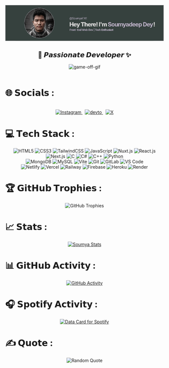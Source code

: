 <div align="center">
  
![Soumya's Banner](https://github.com/SoumyaEXE/SoumyaEXE/blob/main/res/image%20(1).png?raw=true)

</div>

<div align="center">
  <strong><h2>🌠 𝙋𝙖𝙨𝙨𝙞𝙤𝙣𝙖𝙩𝙚 𝘿𝙚𝙫𝙚𝙡𝙤𝙥𝙚𝙧 ✨</h2></strong>
</div>
<div align="center">
  <img src="https://github.com/JSjulio/JSjulio/assets/116856413/13522243-2b31-40c7-a1f5-0b5967ba8ce0" alt="game-off-gif">
</div>
<br>

# 🌐 𝗦𝗼𝗰𝗶𝗮𝗹𝘀 :
<div align="center">
  <br>
  <a href="https://instagram.com/s0umy4_Xd">
    <img src="https://skillicons.dev/icons?i=instagram" alt="Instagram">
  </a> &nbsp;
    <a href="https://dev.to/SoumyadeepDey">
    <img src="https://skillicons.dev/icons?i=devto" alt="devto">
  </a> &nbsp;
  <a href="https://x.com/iSoumyadeepDey">
    <img src="https://skillicons.dev/icons?i=twitter" alt="X">
  </a>
</div>

# 💻 𝗧𝗲𝗰𝗵 𝗦𝘁𝗮𝗰𝗸 :

<div align="center">
  <img src="https://img.shields.io/badge/-HTML5-%23E44D27?style=flat-square&logo=html5&logoColor=ffffff" alt="HTML5">
  <img src="https://img.shields.io/badge/-CSS3-%231572B6?style=flat-square&logo=css3" alt="CSS3">
  <img src="https://img.shields.io/badge/-TailwindCSS-%231a202c?style=flat-square&logo=tailwind-css" alt="TailwindCSS">
  <img src="https://img.shields.io/badge/-JavaScript-%23F7DF1C?style=flat-square&logo=javascript&logoColor=000000&labelColor=%23F7DF1C&color=%23FFCE5A" alt="JavaScript">
  <img src="https://img.shields.io/badge/-Nuxt.js-%23282C34?style=flat-square&logo=nuxtdotjs" alt="Nuxt.js">
  <img src="https://img.shields.io/badge/-React.js-%23282C34?style=flat-square&logo=react" alt="React.js">
  <img src="https://img.shields.io/badge/-Next.js-%23000000?style=flat-square&logo=nextdotjs" alt="Next.js">
  <img src="https://img.shields.io/badge/c-%2300599C.svg?style=flat-square&logo=c&logoColor=white" alt="C">
  <img src="https://img.shields.io/badge/c%23-%23239120.svg?style=flat-square&logo=csharp&logoColor=white" alt="C#">
  <img src="https://img.shields.io/badge/c++-%2300599C.svg?style=flat-square&logo=c%2B%2B&logoColor=white" alt="C++">
  <img src="https://img.shields.io/badge/python-3670A0?style=flat-square&logo=python&logoColor=ffdd54" alt="Python">
</div>

<div align="center">
  <img src="https://img.shields.io/badge/MongoDB-%234ea94b.svg?style=flat-square&logo=mongodb&logoColor=white" alt="MongoDB">
  <img src="https://img.shields.io/badge/mysql-4479A1.svg?style=flat-square&logo=mysql&logoColor=white" alt="MySQL">
  <img src="https://img.shields.io/badge/-Vite-%23646CFF?style=flat-square&logo=vite&logoColor=ffffff" alt="Vite">
  <img src="https://img.shields.io/badge/-Git-%23F05032?style=flat-square&logo=git&logoColor=%23ffffff" alt="Git">
  <img src="https://img.shields.io/badge/-GitLab-FCA121?style=flat-square&logo=gitlab" alt="GitLab">
  <img src="https://img.shields.io/badge/-VSCode-%23007ACC?style=flat-square&logo=visual-studio-code" alt="VS Code">
</div>

<div align="center">
  <img src="https://img.shields.io/badge/-Netlify-%2300C7B7?style=flat-square&logo=netlify&logoColor=ffffff" alt="Netlify">
  <img src="https://img.shields.io/badge/-Vercel-%23ffffff?style=flat-square&logo=vercel&logoColor=000000" alt="Vercel">
  <img src="https://img.shields.io/badge/-Railway-%230B0D0E?style=flat-square&logo=railway" alt="Railway">
  <img src="https://img.shields.io/badge/firebase-%23039BE5.svg?style=flat-square&logo=firebase" alt="Firebase">
  <img src="https://img.shields.io/badge/heroku-%23430098.svg?style=flat-square&logo=heroku&logoColor=white" alt="Heroku">
  <img src="https://img.shields.io/badge/-Render-%2346E3B7?style=flat-square&logo=render&logoColor=ffffff" alt="Render">
</div>

# 🏆 𝗚𝗶𝘁𝗛𝘂𝗯 𝗧𝗿𝗼𝗽𝗵𝗶𝗲𝘀 :
<div align="center">
  <img src="https://github-trophies.vercel.app/?username=SoumyaEXE&theme=monokai&no-frame=false&no-bg=false&margin-w=4" alt="GitHub Trophies">
</div>

# 📈 𝗦𝘁𝗮𝘁𝘀 :
<div align="center">
  <a href="https://github.com/SoumyaEXE">
    <img src="https://awesome-github-stats.azurewebsites.net/user-stats/Soumyaexe?cardType=level&theme=monokai&preferLogin=false" alt="Soumya Stats">
  </a>
</div>

# 📊 𝗚𝗶𝘁𝗛𝘂𝗯 𝗔𝗰𝘁𝗶𝘃𝗶𝘁𝘆 :
<div align="center">
  <a href="https://github.com/SoumyaEXE">
    <img src="https://github-readme-activity-graph.vercel.app/graph?username=SoumyaEXE&bg_color=000000&color=fcfcfc&line=11ff00&point=fcfdfc&area=true&hide_border=true" alt="GitHub Activity">
  </a>
</div>

# 🎧 𝗦𝗽𝗼𝘁𝗶𝗳𝘆 𝗔𝗰𝘁𝗶𝘃𝗶𝘁𝘆 :

<div align="center">
<a href="https://github.com/SoumyaEXE">
  <img src="https://data-card-for-spotify.herokuapp.com/api/card?user_id=31qhaph7hi7ktvz5svukclvefggu" alt="Data Card for Spotify">
</a>
</div>
  
# ✍️ 𝗤𝘂𝗼𝘁𝗲 :
<div align="center">
  <img src="https://quotes-github-readme.vercel.app/api?type=horizontal&theme=monokai" alt="Random Quote">
</div>

<!-- Proudly created with ❤ by Soumya -->

